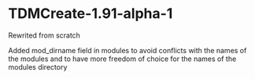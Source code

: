 TDMCreate-1.91-alpha-1
======================

Rewrited from scratch

Added mod_dirname field in modules to avoid conflicts with the names of the modules 
and to have more freedom of choice for the names of the modules directory
